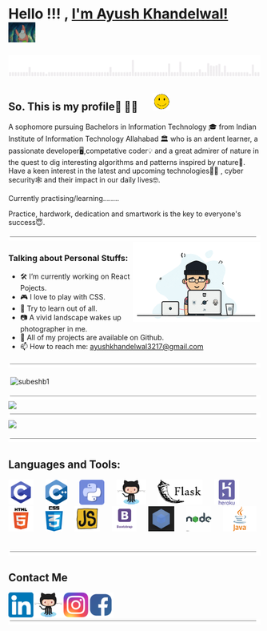 # Hello !!! , [I'm Ayush Khandelwal!](https://www.linkedin.com/in/ayush-khandelwal-741a88194/) &nbsp; &nbsp; <img src=images/hello.gif height="40px">
<img src="images/huiii.gif" width="1200px"></h2>

## So. This is my profile🥱 💁‍♂️ &nbsp; &nbsp; &nbsp;<img src="images/smile.gif" width="35px">


A sophomore  pursuing Bachelors in Information Technology 🎓 from Indian Institute of Information Technology Allahabad 🏛 who is an ardent learner, a passionate developer🖥️,competative coder💡 and a great admirer of nature in the quest to dig interesting algorithms and patterns inspired by nature🌿. Have a keen interest in the latest and upcoming technologies👨‍💻 , cyber security🕸️  and their impact in our daily lives🤓.

Currently practising/learning........

Practice, hardwork, dedication and smartwork is the key to everyone's success😇.

<img src="images/border.gif" width="1100px" height="10px">

<img align="right" width="255" alt="" src="images/dev.gif" />

### Talking about Personal Stuffs:
- 🛠 I’m currently working on React Pojects.
- 🎮 I love to play with CSS.
- 📖 Try to learn out of all.
- 📷 A vivid landscape wakes up photographer in me.
- 👾 All of my projects are available on Github.
- 📫 How to reach me: ayushkhandelwal3217@gmail.com

<img src="images/border.gif" width="1100px" height="10px">

<p>&nbsp;<img align="center" src="https://github-readme-stats.vercel.app/api?username=Ayush-Khandelwal-007&show_icons=true&custom_title=My GitHub Stats&count_private=true&theme=dracula" alt="subeshb1" /></p>

<img src="images/border.gif" width="1100px" height="10px"> 

<img src="https://github-profile-trophy.vercel.app/?username=Ayush-Khandelwal-007&theme=dracula&column=6&margin-w=10&margin-h=15 (https://github.com/ryo-ma/github-profile-trophy)">

<img src="images/border.gif" width="1100px" height="10px">

<img align="center" src="https://github-readme-stats.vercel.app/api/top-langs/?username=Ayush-Khandelwal-007&layout=compact&theme=dracula" />

<img src="images/border.gif" width="1100px" height="10px"></h2>

## Languages and Tools:
                                                                                   
<img src="images/c.png" height="50px">&nbsp; &nbsp; &nbsp;
<img src="images/cpp.png" height="50px">&nbsp; &nbsp; &nbsp;
<img src="images/python.gif" height="50px">&nbsp; &nbsp; &nbsp;
<img src="images/github.png" height="50px">&nbsp; &nbsp; &nbsp;
<img src="images/flask.png" height="50px">&nbsp; &nbsp; &nbsp;
<img src="images/heroku.png" height="50px">&nbsp; &nbsp; &nbsp;
<img src="images/html.png" height="50px">&nbsp; &nbsp; &nbsp;
<img src="images/css.png" height="50px">&nbsp; &nbsp; &nbsp;
<img src="images/javascript.gif" height="50px">&nbsp; &nbsp; &nbsp;
<img src="images/bootstrap.jpg" height="50px">&nbsp; &nbsp; &nbsp;
<img src="images/webpack.gif" height="50px">&nbsp; &nbsp; &nbsp;
<img src="images/nodeJS.gif" height="50px">&nbsp; &nbsp; &nbsp;
<img src="images/java.png" height="50px">&nbsp; &nbsp; &nbsp;



<img src="images/border.gif" width="1100px" height="10px"></h2>

## Contact Me <br>
[<img align="left" alt="https://www.linkedin.com/in/ayush-khandelwal-741a88194/" height="50" src="images/linkedin.png" />][linkedin]&nbsp;&nbsp;&nbsp;
[<img align="left" alt="https://github.com/Ayush-Khandelwal-007/" src="images/github.png" height="50px">][github]&nbsp; &nbsp; &nbsp;
[<img align="left" alt="https://www.instagram.com/lens_ified/" height="50px" src="images/insta.png" />][instagram]&nbsp; &nbsp; &nbsp;
[<img align="left" alt="https://www.facebook.com/ayush.khandelwal.92317" height="50px" src="images/facebook.png" />][facebook]&nbsp; &nbsp; &nbsp;
<br/>




<img src="images/border.gif" width="1100px" height="10px"></h2>




[linkedin]:https://www.linkedin.com/in/ayush-khandelwal-741a88194/
[github]:https://github.com/Ayush-Khandelwal-007/
[instagram]:https://www.instagram.com/lens_ified/
[facebook]:https://www.facebook.com/ayush.khandelwal.92317

